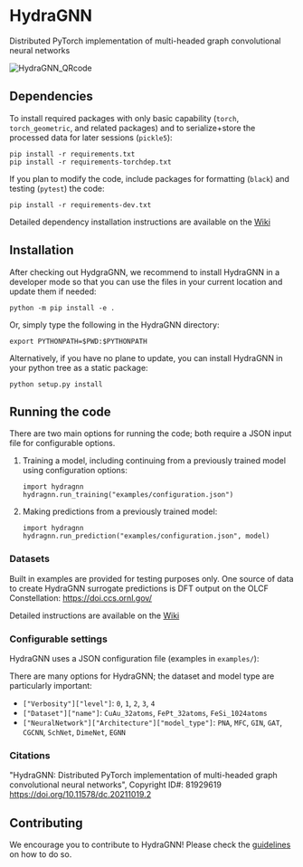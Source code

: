 # HydraGNN

Distributed PyTorch implementation of multi-headed graph convolutional neural networks

![HydraGNN_QRcode](https://github.com/ORNL/HydraGNN/assets/2488656/bd5c8088-f933-4fb7-9496-4408b5afffa0)


## Dependencies

To install required packages with only basic capability (`torch`,
`torch_geometric`, and related packages)
and to serialize+store the processed data for later sessions (`pickle5`):
```
pip install -r requirements.txt
pip install -r requirements-torchdep.txt
```

If you plan to modify the code, include packages for formatting (`black`) and
testing (`pytest`) the code:
```
pip install -r requirements-dev.txt
```

Detailed dependency installation instructions are available on the
[Wiki](https://github.com/ORNL/HydraGNN/wiki/Install)

## Installation

After checking out HydgraGNN, we recommend to install HydraGNN in a
developer mode so that you can use the files in your current location
and update them if needed:
```
python -m pip install -e .
```

Or, simply type the following in the HydraGNN directory:
```
export PYTHONPATH=$PWD:$PYTHONPATH
```

Alternatively, if you have no plane to update, you can install
HydraGNN in your python tree as a static package:
```
python setup.py install
```

## Running the code

There are two main options for running the code; both require a JSON input file
for configurable options.
1. Training a model, including continuing from a previously trained model using
configuration options:
    ```
    import hydragnn
    hydragnn.run_training("examples/configuration.json")
    ```
2. Making predictions from a previously trained model:
    ```
    import hydragnn
    hydragnn.run_prediction("examples/configuration.json", model)
    ```

### Datasets

Built in examples are provided for testing purposes only. One source of data to
create HydraGNN surrogate predictions is DFT output on the OLCF Constellation:
https://doi.ccs.ornl.gov/

Detailed instructions are available on the
[Wiki](https://github.com/ORNL/HydraGNN/wiki/Datasets)

### Configurable settings

HydraGNN uses a JSON configuration file (examples in `examples/`):

There are many options for HydraGNN; the dataset and model type are particularly
important:
 - `["Verbosity"]["level"]`: `0`, `1`, `2`, `3`, `4`
 - `["Dataset"]["name"]`: `CuAu_32atoms`, `FePt_32atoms`, `FeSi_1024atoms`
 - `["NeuralNetwork"]["Architecture"]["model_type"]`: `PNA`, `MFC`, `GIN`, `GAT`, `CGCNN`, `SchNet`, `DimeNet`, `EGNN`

### Citations
"HydraGNN: Distributed PyTorch implementation of multi-headed graph convolutional neural networks", Copyright ID#: 81929619
https://doi.org/10.11578/dc.20211019.2

## Contributing

We encourage you to contribute to HydraGNN! Please check the
[guidelines](CONTRIBUTING.md) on how to do so.
